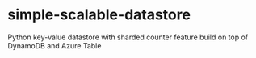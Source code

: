 simple-scalable-datastore
=========================

Python key-value datastore with sharded counter feature build on top of DynamoDB and Azure Table
